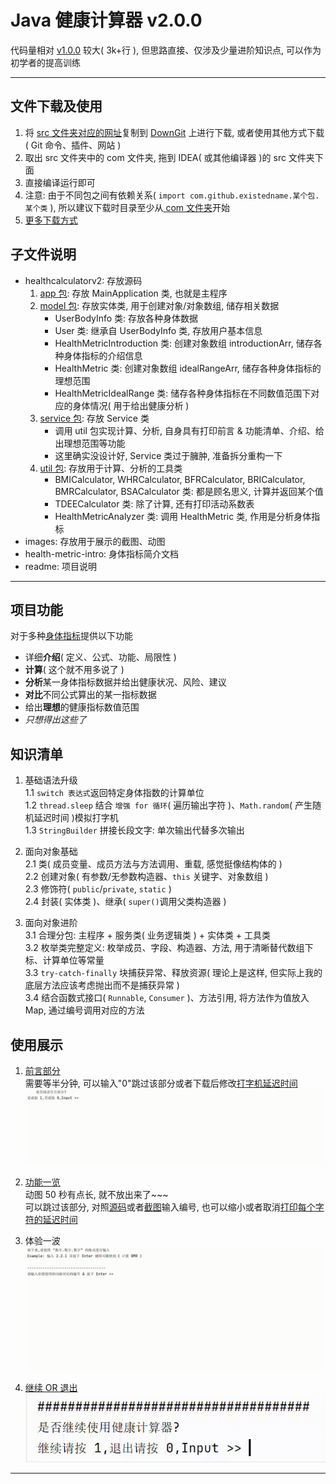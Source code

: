# Java 健康计算器 v2.0.0
代码量相对 [v1.0.0](https://github.com/existed-name/Java-Health-Calculator/tree/main/HealthCalculatorV1.0.0) 较大( 3k+行 ), 但思路直接、仅涉及少量进阶知识点, 可以作为初学者的提高训练

---

## 文件下载及使用
1. 将 [ src 文件夹对应的网址](https://github.com/existed-name/Java-Health-Calculator/tree/main/HealthCalculatorV2.0.0/src)复制到 [DownGit](https://tool.mkblog.cn/downgit/#/home) 上进行下载, 或者使用其他方式下载( Git 命令、插件、网站 )
2. 取出 src 文件夹中的 com 文件夹, 拖到 IDEA( 或其他编译器 )的 src 文件夹下面
3. 直接编译运行即可
4. 注意: 由于不同包之间有依赖关系( `import com.github.existedname.某个包.某个类` ), 所以建议下载时目录至少从[ com 文件夹](https://github.com/existed-name/Java-Health-Calculator/tree/main/HealthCalculatorV2.0.0/src/com)开始
5. [更多下载方式](https://github.com/existed-name/Java-Health-Calculator?tab=readme-ov-file#%E4%B8%8B%E8%BD%BD%E8%AF%B4%E6%98%8E)

## 子文件说明
* healthcalculatorv2: 存放源码
  1. [app 包](https://github.com/existed-name/Java-Health-Calculator/tree/main/HealthCalculatorV2.0.0/src/com/github/existedname/healthcalculatorv2/app): 存放 MainApplication 类, 也就是主程序
  2. [model 包](https://github.com/existed-name/Java-Health-Calculator/tree/main/HealthCalculatorV2.0.0/src/com/github/existedname/healthcalculatorv2/model): 存放实体类, 用于创建对象/对象数组, 储存相关数据
     - UserBodyInfo 类: 存放各种身体数据
     - User 类: 继承自 UserBodyInfo 类, 存放用户基本信息
     - HealthMetricIntroduction 类: 创建对象数组 introductionArr, 储存各种身体指标的介绍信息
     - HealthMetric 类: 创建对象数组 idealRangeArr, 储存各种身体指标的理想范围
     - HealthMetricIdealRange 类: 储存各种身体指标在不同数值范围下对应的身体情况( 用于给出健康分析 )
  3. [service 包](https://github.com/existed-name/Java-Health-Calculator/tree/main/HealthCalculatorV2.0.0/src/com/github/existedname/healthcalculatorv2/service): 存放 Service 类
     - 调用 util 包实现计算、分析, 自身具有打印前言 & 功能清单、介绍、给出理想范围等功能
     - 这里确实没设计好, Service 类过于臃肿, 准备拆分重构一下
  5. [util 包](https://github.com/existed-name/Java-Health-Calculator/tree/main/HealthCalculatorV2.0.0/src/com/github/existedname/healthcalculatorv2/util): 存放用于计算、分析的工具类
     - BMICalculator, WHRCalculator, BFRCalculator, BRICalculator, BMRCalculator, BSACalculator 类: 都是顾名思义, 计算并返回某个值
     - TDEECalculator 类: 除了计算, 还有打印活动系数表
     - HealthMetricAnalyzer 类: 调用 HealthMetric 类, 作用是分析身体指标
* images: 存放用于展示的截图、动图
* health-metric-intro: 身体指标简介文档
* readme: 项目说明

---

## 项目功能
对于多种[身体指标](https://github.com/existed-name/Java-Health-Calculator/blob/main/HealthCalculatorV2.0.0/health-metric-intro.md)提供以下功能    
- 详细**介绍**( 定义、公式、功能、局限性 )
- **计算**( 这个就不用多说了 )
- **分析**某一身体指标数据并给出健康状况、风险、建议
- **对比**不同公式算出的某一指标数据
- 给出**理想**的健康指标数值范围
- *只想得出这些了*

## 知识清单
1. 基础语法升级   
   1.1 `switch 表达式`返回特定身体指数的计算单位   
   1.2 `thread.sleep` 结合 `增强 for 循环`( 遍历输出字符 )、`Math.random`( 产生随机延迟时间 )模拟打字机  
   1.3 `StringBuilder` 拼接长段文字: 单次输出代替多次输出
   
2. 面向对象基础   
   2.1 类( 成员变量、成员方法与方法调用、重载, 感觉挺像结构体的 )   
   2.2 创建对象( 有参数/无参数构造器、`this` 关键字、对象数组 )   
   2.3 修饰符( `public`/`private`, `static` )   
   2.4 封装( 实体类 )、继承( `super()`调用父类构造器 )

3. 面向对象进阶   
   3.1 合理分包: 主程序 + 服务类( 业务逻辑类 ) + 实体类 + 工具类    
   3.2 枚举类完整定义: 枚举成员、字段、构造器、方法, 用于清晰替代数组下标、计算单位等常量   
   3.3 `try-catch-finally` 块捕获异常、释放资源( 理论上是这样, 但实际上我的底层方法应该考虑抛出而不是捕获异常 )   
   3.4 结合函数式接口( `Runnable`, `Consumer` )、方法引用, 将方法作为值放入 Map, 通过编号调用对应的方法

## 使用展示
1. [前言部分](https://github.com/existed-name/Java-Health-Calculator/blob/main/HealthCalculatorV2.0.0/src/com/github/existedname/healthcalculatorv2/service/Service.java#L1367-L1376)    
   需要等半分钟, 可以输入"0"跳过该部分或者下载后修改[打字机延迟时间](https://github.com/existed-name/Java-Health-Calculator/blob/main/HealthCalculatorV2.0.0/src/com/github/existedname/healthcalculatorv2/service/Service.java#L1284)    
   ![前言](images/foreword-reading.gif)
   
2. [功能一览](https://github.com/existed-name/Java-Health-Calculator/blob/main/HealthCalculatorV2.0.0/src/com/github/existedname/healthcalculatorv2/service/Service.java#L1392-L1428)    
   动图 50 秒有点长, 就不放出来了~~~    
   可以跳过该部分, 对照[源码](https://github.com/existed-name/Java-Health-Calculator/blob/main/HealthCalculatorV2.0.0/src/com/github/existedname/healthcalculatorv2/app/MainApplication.java#L139-L195)或者[截图](https://github.com/existed-name/Java-Health-Calculator/blob/main/HealthCalculatorV2.0.0/images/function-list.png)输入编号, 也可以缩小或者取消[打印每个字符的延迟时间](https://github.com/existed-name/Java-Health-Calculator/blob/main/HealthCalculatorV2.0.0/src/com/github/existedname/healthcalculatorv2/service/Service.java#L1429)

3. 体验一波    
   ![计算TDEE展示](images/tdee-calculation-demo.gif)

4. [继续 OR 退出](https://github.com/existed-name/Java-Health-Calculator/blob/main/HealthCalculatorV2.0.0/src/com/github/existedname/healthcalculatorv2/app/MainApplication.java#L97-L106)    
   ![继续/退出程序](images/continue-confirmation.gif)

***

